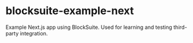 # blocksuite-example-next

Example Next.js app using BlockSuite. Used for learning and testing third-party integration.
